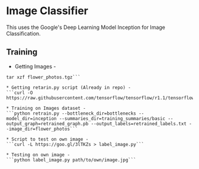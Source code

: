 Image Classifier
================

This uses the Google's Deep Learning Model Inception for Image Classification.
 
Training
--------
* Getting Images -   
```curl -O http://download.tensorflow.org/example_images/flower_photos.tgz
tar xzf flower_photos.tgz```

* Getting retarin.py script (Already in repo) -  
```curl -O https://raw.githubusercontent.com/tensorflow/tensorflow/r1.1/tensorflow/examples/image_retraining/retrain.py```

* Training on Images dataset -   
```python retrain.py --bottleneck_dir=bottlenecks --model_dir=inception --summaries_dir=training_summaries/basic --output_graph=retrained_graph.pb --output_labels=retrained_labels.txt --image_dir=flower_photos```

* Script to test on own image -   
```curl -L https://goo.gl/3lTKZs > label_image.py```

* Testing on own image -   
```python label_image.py path/to/own/image.jpg```

